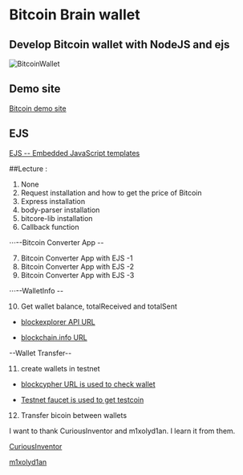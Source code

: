 # Bitcoin Brain wallet

## Develop Bitcoin wallet with NodeJS and ejs


![BitcoinWallet](./Img/BitcoinBrainwallet.gif)

## Demo site 

[Bitcoin demo site](https://bitcoinwalletwithnodejs.herokuapp.com/)

## EJS 

[EJS -- Embedded JavaScript templates](http://ejs.co/)

##Lecture :
1. None
2. Request installation and how to get the price of Bitcoin
3. Express installation
4. body-parser installation
5. bitcore-lib installation
6. Callback function

⋅⋅⋅--Bitcoin Converter App --

7. Bitcoin Converter App with EJS -1
8. Bitcoin Converter App with EJS -2
9. Bitcoin Converter App with EJS -3

⋅⋅⋅--WalletInfo --

10. Get wallet balance, totalReceived and totalSent

* [blockexplorer API URL](https://blockexplorer.com/api-ref)

* [blockchain.info URL](https://blockchain.info/)

--Wallet Transfer--

11. create wallets in testnet

* [blockcypher URL is used to check wallet](https://live.blockcypher.com/)

* [Testnet faucet is used to get testcoin](https://testnet.manu.backend.hamburg/faucet)

12. Transfer bicoin between wallets

I want to thank CuriousInventor  and m1xolyd1an. I learn it from them.

[CuriousInventor](https://www.youtube.com/watch?v=YoPV9hfm6yk )

[m1xolyd1an](https://www.youtube.com/watch?v=lUiKpNU2Tx4&t=11s)
